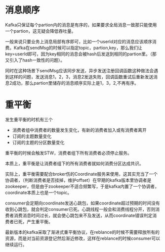 # 消息顺序

Kafka只保证每个partion内的消息是有序的，如果要求全局消息一致那只能使用一个partion，这无疑会降低吞吐量。

一般来说只要业务上消息局部有序即可，比如一个userId对应的消息应该顺序消费。Kafka在sendMsg的时候可以指定topic，partion,key，那么我们让key=userId即可，因为key相同的消息会被hash后发送到相同的partion里。（那又引入了hash一致性的问题）。

同时在这种场景下sendMsg应该同步发送，异步发送注册回调函数这种做法会遇到这样的问题，发送消息1，2，3，消息2发送失败，回调函数重试后重新发送消息2成功，那么partion里储存的消息顺序实际上是1，3，2,不再有序。



# 重平衡

发生重平衡的时机有三个

* 消费者组中消费者的数量发生变化，有新的消费者加入或有消费者离开
* 订阅的主题数量变化
* 订阅的主题的分区数量变化

重平衡的时候会触发STW，消费者组下所有消费者必须停止服务。

本质上，重平衡是让消费者组下的所有消费者就如何消费分区达成共识。

实际上，重平衡需要配合broker伤的Coordinate服务来使用，这其实充当了一个协调者，（判断消费者是否挂掉，维护offset）在早期的kafka版本里协调者是zookeeper，但是由于zookeeper不适合频繁写，于是kafka内置了一个协调者，coordinate本质上也是一个topic。

consumer会定期向coordinate发送心跳包，如果coordinate超过预期的时间没有收到心跳包，就会判定consumer已死。心跳线程一般会和消费线程分开，否则消费者消费消息时间过长，就会使心跳包来不及发送，从而coordinate错误判定消费者已死，产生重平衡。

最新版本的kafka采取了渐进式重平衡协议，在reblance的时候不需要释放所有的资源，而是对当前资源登记然后渐近修改，这样在reblance的时候consumer可以继续运行。



